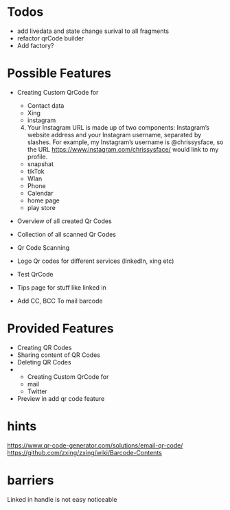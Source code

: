# Todos
* add livedata and state change surival to all fragments
* refactor qrCode builder
* Add factory?

# Possible Features
* Creating Custom QrCode for
  * Contact data
  * Xing
  * instagram
  4. Your Instagram URL is made up of two components: Instagram’s website address and your Instagram username, separated by slashes. For example, my Instagram’s username is @chrissysface, so the URL https://www.instagram.com/chrissysface/ would link to my profile.
  * snapshat
  * tikTok
  * Wlan
  * Phone
  * Calendar
  * home page
  * play store
* Overview of all created Qr Codes
* Collection of all scanned Qr Codes
* Qr Code Scanning
* Logo Qr codes for different services (linkedIn, xing etc)

* Test QrCode
* Tips page for stuff like linked in
* Add CC, BCC To mail barcode

# Provided Features
* Creating QR Codes
* Sharing content of QR Codes
* Deleting QR Codes
* * Creating Custom QrCode for
  * mail
  * Twitter
* Preview in add qr code feature

# hints
https://www.qr-code-generator.com/solutions/email-qr-code/
https://github.com/zxing/zxing/wiki/Barcode-Contents

# barriers
Linked in handle is not easy noticeable

